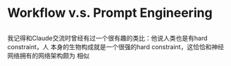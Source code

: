 # Workflow v.s. Prompt Engineering

## 
我记得和Claude交流时曾经有过一个很有趣的类比：他说人类也是有hard constraint，人
本身的生物构成就是一个很强的hard constraint，这恰恰和神经网络拥有的网络架构颇为
相似
